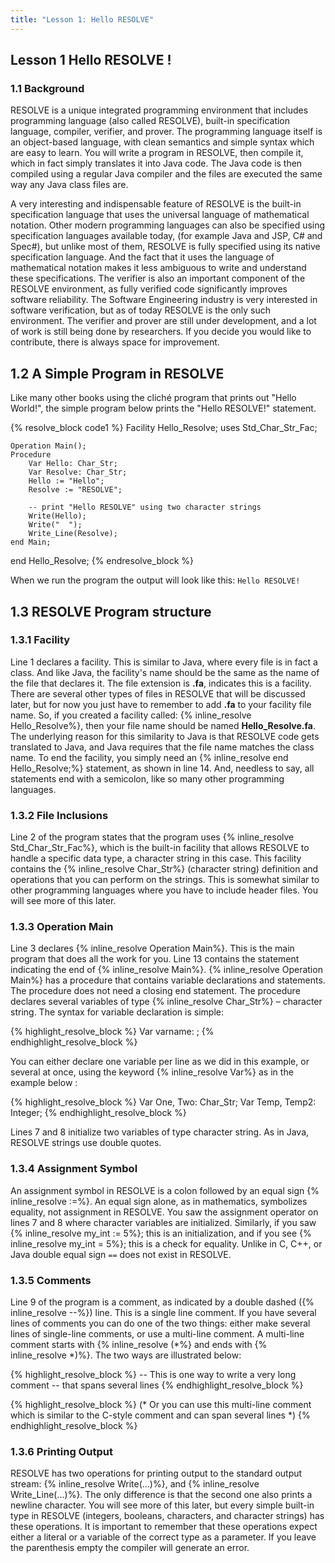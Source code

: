 ```yaml
---
title: "Lesson 1: Hello RESOLVE"
---
```


## Lesson 1 Hello RESOLVE !
### 1.1 Background
RESOLVE is a unique integrated programming environment that includes programming language (also called RESOLVE), built-in specification language, compiler, verifier, and prover. The programming language itself is an object-based language, with clean semantics and simple syntax which are easy to learn. You will write a program in RESOLVE, then compile it, which in fact simply translates it into Java code. The Java code is then compiled using a regular Java compiler and the files are executed the same way any Java class files are.

A very interesting and indispensable feature of RESOLVE is the built-in specification language that uses the universal language of mathematical notation. Other modern programming languages can also be specified using specification languages available today, (for example Java and JSP, C# and Spec#), but unlike most of them, RESOLVE is fully specified using its native specification language. And the fact that it uses the language of mathematical notation makes it less ambiguous to write and understand these specifications. The verifier is also an important component of the RESOLVE environment, as fully verified code significantly improves software reliability. The Software Engineering industry is very interested in software verification, but as of today RESOLVE is the only such environment. The verifier and prover are still under development, and a lot of work is still being done by researchers. If you decide you would like to contribute, there is always space for improvement.

## 1.2 A Simple Program in RESOLVE
Like many other books using the cliché program that prints out "Hello World!", the simple program below prints the "Hello RESOLVE!" statement.

{% resolve_block code1 %}
Facility Hello_Resolve;
    uses Std_Char_Str_Fac;
    
    Operation Main();
    Procedure
        Var Hello: Char_Str;
        Var Resolve: Char_Str;
        Hello := "Hello";
        Resolve := "RESOLVE";
       
        -- print "Hello RESOLVE" using two character strings
        Write(Hello);
        Write("  ");
        Write_Line(Resolve);
    end Main;
end Hello_Resolve;
{% endresolve_block %}

When we run the program the output will look like this: `Hello RESOLVE!`

## 1.3 RESOLVE Program structure
### 1.3.1 Facility
Line 1 declares a facility. This is similar to Java, where every file is in fact a class. And like Java, the facility's name should be the same as the name of the file that declares it. The file extension is **.fa**, indicates this is a facility. There are several other types of files in RESOLVE that will be discussed later, but for now you just have to remember to add **.fa** to your facility file name. So, if you created a facility called: {% inline_resolve Hello_Resolve%}, then your file name should be named **Hello_Resolve.fa**. The underlying reason for this similarity to Java is that RESOLVE code gets translated to Java, and Java requires that the file name matches the class name. To end the facility, you simply need an {% inline_resolve end Hello_Resolve;%} statement, as shown in line 14. And, needless to say, all statements end with a semicolon, like so many other programming languages.

### 1.3.2 File Inclusions
Line 2 of the program states that the program uses {% inline_resolve Std_Char_Str_Fac%}, which is the built-in facility that allows RESOLVE to handle a specific data type, a character string in this case. This facility contains the {% inline_resolve Char_Str%} (character string) definition and operations that you can perform on the strings. This is somewhat similar to other programming languages where you have to include header files. You will see more of this later.

### 1.3.3 Operation Main
Line 3 declares {% inline_resolve Operation Main%}. This is the main program that does all the work for you. Line 13 contains the statement indicating the end of {% inline_resolve Main%}. {% inline_resolve Operation Main%} has a procedure that contains variable declarations and statements. The procedure does not need a closing end statement. The procedure declares several variables of type {% inline_resolve Char_Str%} – character string. The syntax for variable declaration is simple:

{% highlight_resolve_block %}
Var varname: <Vartype>;
{% endhighlight_resolve_block %}

You can either declare one variable per line as we did in this example, or several at once, using the keyword {% inline_resolve Var%} as in the example below :

{% highlight_resolve_block %}
Var One, Two: Char_Str;
Var Temp, Temp2: Integer;
{% endhighlight_resolve_block %}

Lines 7 and 8 initialize two variables of type character string. As in Java, RESOLVE strings use double quotes.

### 1.3.4 Assignment Symbol
An assignment symbol in RESOLVE is a colon followed by an equal sign {% inline_resolve :=%}. An equal sign alone, as in mathematics, symbolizes equality, not assignment in RESOLVE. You saw the assignment operator on lines 7 and 8 where character variables are initialized. Similarly, if you saw {% inline_resolve my_int := 5%}; this is an initialization, and if you see {% inline_resolve my_int = 5%}; this is a check for equality. Unlike in C, C++, or Java double equal sign `==` does not exist in RESOLVE.

### 1.3.5 Comments
Line 9 of the program is a comment, as indicated by a double dashed ({% inline_resolve --%}) line. This is a single line comment. If you have several lines of comments you can do one of the two things: either make several lines of single-line comments, or use a multi-line comment. A multi-line comment starts with {% inline_resolve (*%} and ends with {% inline_resolve *)%}. The two ways are illustrated below:

{% highlight_resolve_block %}
-- This is one way to write a very long comment
-- that spans several lines
{% endhighlight_resolve_block %}

{% highlight_resolve_block %}
(* Or you can use this multi-line comment which is
   similar to the C-style comment and can span
   several lines *)
{% endhighlight_resolve_block %}

### 1.3.6 Printing Output
RESOLVE has two operations for printing output to the standard output stream: {% inline_resolve Write(...)%}, and {% inline_resolve Write_Line(...)%}. The only difference is that the second one also prints a newline character. You will see more of this later, but every simple built-in type in RESOLVE (integers, booleans, characters, and character strings) has these operations. It is important to remember that these operations expect either a literal or a variable of the correct type as a parameter. If you leave the parenthesis empty the compiler will generate an error.
